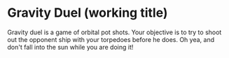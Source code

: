 # Gravity Duel (working title)
Gravity duel is a game of orbital pot shots. Your objective is to try to shoot out the opponent ship with your torpedoes before he does. Oh yea, and don't fall into the sun while you are doing it!

